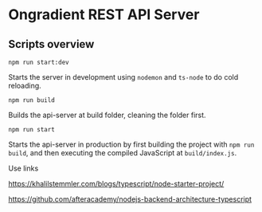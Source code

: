 # Ongradient REST API Server

## Scripts overview

```
npm run start:dev
```

Starts the server in development using `nodemon` and `ts-node` to do cold reloading.

```
npm run build
```

Builds the api-server at build folder, cleaning the folder first.

```
npm run start
```

Starts the api-server in production by first building the project with `npm run build`, and then executing the compiled JavaScript at `build/index.js`.

Use links

https://khalilstemmler.com/blogs/typescript/node-starter-project/

https://github.com/afteracademy/nodejs-backend-architecture-typescript
